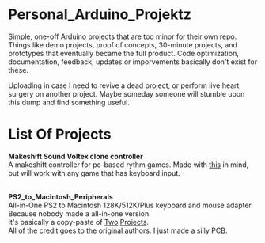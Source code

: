 # Personal_Arduino_Projektz
Simple, one-off Arduino projects that are too minor for their own repo. 
Things like demo projects, proof of concepts, 30-minute projects, and prototypes that eventually became the full product.
Code optimization, documentation, feedback, updates or imporvements basically don't exist for these.

Uploading in case I need to revive a dead project, or perform live heart surgery on another project.
Maybe someday someone will stumble upon this dump and find something useful.

# List Of Projects
**Makeshift Sound Voltex clone controller** </br>
A makeshift controller for pc-based rythm games. Made with [this](https://github.com/Drewol/unnamed-sdvx-clone) in mind, but will work with any game that has keyboard input. </br></br>

**PS2_to_Macintosh_Peripherals**</br>
All-in-One PS2 to Macintosh 128K/512K/Plus keyboard and mouse adapter. Because nobody made a all-in-one version.</br>
It's basically a copy-paste of [Two](https://github.com/trekawek/mac-plus-ps2) [Projects](https://github.com/glitterkitty/Arduino-PS2-Mouse-to-Amiga-Adapter). </br>
All of the credit goes to the original authors. I just made a silly PCB.</br></br>
